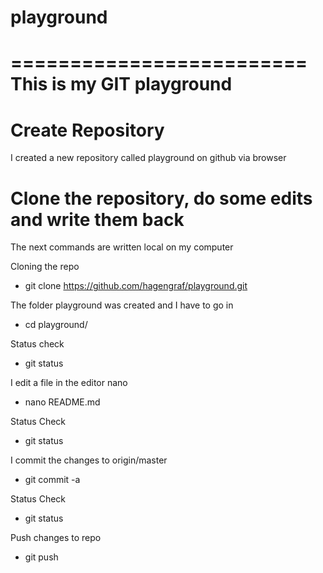 # playground
=========================
This is my GIT playground
========================


Create Repository
=================

I created a new repository called playground on github via browser


Clone the repository, do some edits and write them back
=======================================================

The next commands are written local on my computer  

Cloning the repo 
* git clone https://github.com/hagengraf/playground.git

The folder playground was created and I have to go in
* cd playground/

Status check
* git status

I edit a file in the editor nano
* nano README.md

Status Check
* git status

I commit the changes to origin/master
* git commit -a

Status Check
* git status

Push changes to repo
* git push


